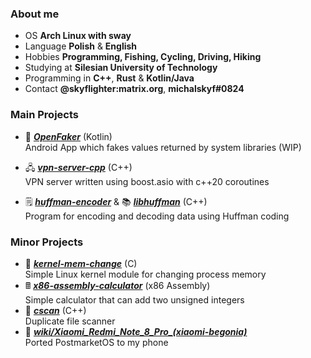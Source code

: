 ### About me
- OS **Arch Linux with sway**
- Language **Polish** & **English**
- Hobbies **Programming, Fishing, Cycling, Driving, Hiking**
- Studying at **Silesian University of Technology**
- Programming in **C++**, **Rust** & **Kotlin/Java**
- Contact **@skyflighter:matrix.org**, **michalskyf#0824**

### Main Projects
- 🥸 [***OpenFaker***](https://github.com/michaelskyf/OpenFaker) (Kotlin)<br>
   Android App which fakes values returned by system libraries (WIP)

- 🖧 [***vpn-server-cpp***](https://github.com/michaelskyf/vpn-server-cpp) (C++)<br>
   VPN server written using boost.asio with c++20 coroutines
   
- 🗒️ [***huffman-encoder***](https://github.com/michaelskyf/huffman-encoder) & 📚 [***libhuffman***](https://github.com/michaelskyf/libhuffman) (C++)<br>
   Program for encoding and decoding data using Huffman coding

### Minor Projects
- 🐧 [***kernel-mem-change***](https://github.com/michaelskyf/kernel-mem-change) (C)<br>
  Simple Linux kernel module for changing process memory
- 🖩 [***x86-assembly-calculator***](https://github.com/michaelskyf/x86-assembly-calculator) (x86 Assembly)<br>
  Simple calculator that can add two unsigned integers
- 📁 [***cscan***](https://github.com/michaelskyf/cscan) (C++)<br>
  Duplicate file scanner
- 📱 [***wiki/Xiaomi_Redmi_Note_8_Pro_(xiaomi-begonia)***](https://wiki.postmarketos.org/wiki/Xiaomi_Redmi_Note_8_Pro_(xiaomi-begonia)) <br>
  Ported PostmarketOS to my phone
